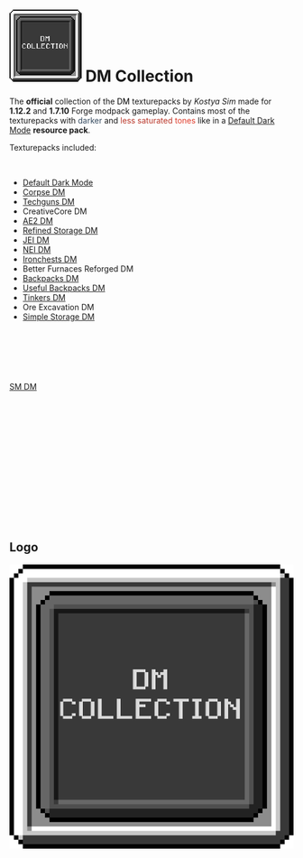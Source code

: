 # ![pack](https://github.com/Kostya0Sim/DM-Collection/blob/main/pack.png) **DM Collection**

The __official__ collection of the <span style="color: #000;">DM </span> texturepacks by _Kostya Sim_ made for __1.12.2__ and __1.7.10__ Forge modpack gameplay. Contains most of the texturepacks with <span style="color: #34495e;">darker </span> and <span style="color: #ba372a;">less saturated</span> <span style="color: #e03e2d;">tones </span> like in a [Default Dark Mode](https://www.curseforge.com/minecraft/texture-packs/default-dark-mode) __resource pack__.

Texturepacks included:

<div class="spoiler"><p>&nbsp;</p><ul><li><a href="https://www.curseforge.com/minecraft/texture-packs/default-dark-mode" target="_blank" rel="nofollow noopener">Default Dark Mode</a></li><li><a href="https://www.curseforge.com/minecraft/texture-packs/corpse-dm" target="_blank" rel="nofollow noopener">Corpse DM</a></li><li><a href="https://www.curseforge.com/minecraft/texture-packs/techguns-dm" target="_blank" rel="nofollow noopener">Techguns DM</a></li><li>CreativeCore DM</li><li><a href="https://www.curseforge.com/minecraft/texture-packs/applied-energistics-2-dm" target="_blank" rel="nofollow noopener">AE2 DM</a></li><li><a href="https://www.curseforge.com/minecraft/texture-packs/refined-storage-dm" target="_blank" rel="nofollow noopener">Refined Storage DM</a></li><li><a href="https://www.curseforge.com/minecraft/texture-packs/jei-dm" target="_blank" rel="nofollow noopener">JEI DM</a></li><li><a href="https://www.curseforge.com/minecraft/texture-packs/nei-dm" target="_blank" rel="nofollow noopener">NEI DM</a></li><li><a href="https://www.curseforge.com/minecraft/texture-packs/iron-chests-dm" target="_blank" rel="nofollow noopener">Ironchests DM</a></li><li>Better Furnaces Reforged DM</li><li><a href="https://www.curseforge.com/minecraft/texture-packs/forge-backpacks-dm" target="_blank" rel="nofollow noopener">Backpacks DM</a></li><li><a href="https://www.curseforge.com/minecraft/texture-packs/useful-backpacks-dm" target="_blank" rel="nofollow noopener">Useful Backpacks DM</a></li><li><a href="https://www.curseforge.com/minecraft/texture-packs/tinkers-construct-dm" target="_blank" rel="nofollow noopener">Tinkers DM</a></li><li>Ore Excavation DM</li><li><a href="https://www.curseforge.com/minecraft/texture-packs/ezstorage-dm" target="_blank" rel="nofollow noopener">Simple Storage DM</p></a></li></ul><p>&nbsp;</p><p>&nbsp;</p><p>&nbsp;</p><p><a href="https://github.com/Kostya0Sim/SM-DM" target="_blank" rel="nofollow noopener">SM DM</p></a></li></ul></div>

<br><br><br><br><br><br><br><br><br><br><br><br><br>

## Logo
![Logo](https://github.com/Kostya0Sim/DM-Collection/blob/main/logo.png)

